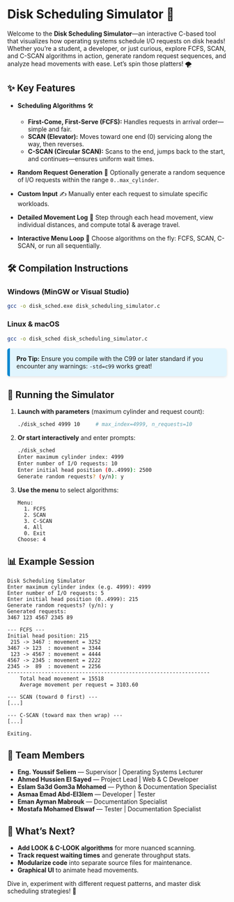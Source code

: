 # Disk Scheduling Simulator 🚀

Welcome to the **Disk Scheduling Simulator**—an interactive C-based tool that visualizes how operating systems schedule I/O requests on disk heads! Whether you’re a student, a developer, or just curious, explore FCFS, SCAN, and C-SCAN algorithms in action, generate random request sequences, and analyze head movements with ease. Let’s spin those platters! 🌪️

## ✨ Key Features

- **Scheduling Algorithms** 🛠️

  - **First-Come, First-Serve (FCFS):** Handles requests in arrival order—simple and fair.
  - **SCAN (Elevator):** Moves toward one end (0) servicing along the way, then reverses.
  - **C-SCAN (Circular SCAN):** Scans to the end, jumps back to the start, and continues—ensures uniform wait times.

- **Random Request Generation** 🎲
  Optionally generate a random sequence of I/O requests within the range `0..max_cylinder`.

- **Custom Input** ✍️
  Manually enter each request to simulate specific workloads.

- **Detailed Movement Log** 📝
  Step through each head movement, view individual distances, and compute total & average travel.

- **Interactive Menu Loop** 🔄
  Choose algorithms on the fly: FCFS, SCAN, C-SCAN, or run all sequentially.

## 🛠️ Compilation Instructions

### Windows (MinGW or Visual Studio)

```bash
gcc -o disk_sched.exe disk_scheduling_simulator.c
```

### Linux & macOS

```bash
gcc -o disk_sched disk_scheduling_simulator.c
```

<div style="background: #e1f5fe; border-left: 6px solid #0288d1; padding: 15px; border-radius: 5px; margin: 15px 0; box-shadow: 0 2px 5px rgba(0, 0, 0, 0.1);">
  <strong>Pro Tip:</strong> Ensure you compile with the C99 or later standard if you encounter any warnings: <code>-std=c99</code> works great!
</div>

## 🚀 Running the Simulator

1. **Launch with parameters** (maximum cylinder and request count):

   ```bash
   ./disk_sched 4999 10     # max_index=4999, n_requests=10
   ```

2. **Or start interactively** and enter prompts:

   ```bash
   ./disk_sched
   Enter maximum cylinder index: 4999
   Enter number of I/O requests: 10
   Enter initial head position (0..4999): 2500
   Generate random requests? (y/n): y
   ```

3. **Use the menu** to select algorithms:

   ```text
   Menu:
     1. FCFS
     2. SCAN
     3. C-SCAN
     4. All
     0. Exit
   Choose: 4
   ```

## 📊 Example Session

```text
Disk Scheduling Simulator
Enter maximum cylinder index (e.g. 4999): 4999
Enter number of I/O requests: 5
Enter initial head position (0..4999): 215
Generate random requests? (y/n): y
Generated requests:
3467 123 4567 2345 89

--- FCFS ---
Initial head position: 215
 215 -> 3467 : movement = 3252
3467 -> 123  : movement = 3344
 123 -> 4567 : movement = 4444
4567 -> 2345 : movement = 2222
2345 ->  89  : movement = 2256
-----------------------------------------------------------------
    Total head movement = 15518
    Average movement per request = 3103.60

--- SCAN (toward 0 first) ---
[...]

--- C-SCAN (toward max then wrap) ---
[...]

Exiting.
```

## 🎯 Team Members

- **Eng. Youssif Seliem** — Supervisor | Operating Systems Lecturer
- **Ahmed Hussien El Sayed** — Project Lead | Web & C Developer
- **Eslam Sa3d Gom3a Mohamed** — Python & Documentation Specialist
- **Asmaa Emad Abd-El3lem** — Developer | Tester
- **Eman Ayman Mabrouk** — Documentation Specialist
- **Mostafa Mohamed Elswaf** — Tester | Documentation Specialist

## 👀 What’s Next?

- **Add LOOK & C-LOOK algorithms** for more nuanced scanning.
- **Track request waiting times** and generate throughput stats.
- **Modularize code** into separate source files for maintenance.
- **Graphical UI** to animate head movements.

Dive in, experiment with different request patterns, and master disk scheduling strategies! 🌟
